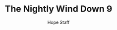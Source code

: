 ---
image: /assets/img/nwd/9_nwd_psalm_23_1_niv.png
title: The Nightly Wind Down 9
categories:
  - The Nightly Wind Down
author: Hope Staff
notes: The Nightly Wind Down 9
embed: >-
  EMBED_GOES_HERE
transcript: >-
  SOME LINES OF TEXT START HERE
---